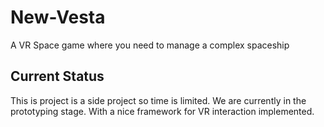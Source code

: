 # New-Vesta
A VR Space game where you need to manage a complex spaceship


## Current Status
This is project is a side project so time is limited.
We are currently in the prototyping stage. With a nice framework for VR interaction implemented.
